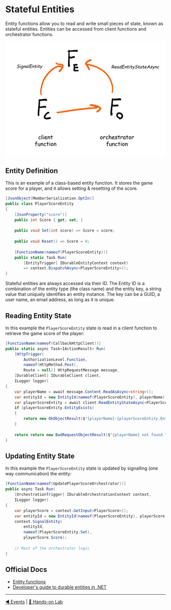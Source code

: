 # Stateful Entities

Entity functions allow you to read and write small pieces of state, known as stateful entities. Entities can be accessed from client functions and orchestrator functions.

![Stateful Entities](../diagrams/stateful_entities.png)

## Entity Definition

This is an example of a class-based entity function. It stores the game score for a player, and it allows setting & resetting of the score.

```csharp
[JsonObject(MemberSerialization.OptIn)]
public class PlayerScoreEntity
{
    [JsonProperty("score")]
    public int Score { get; set; }
    
    public void Set(int score) => Score = score;
    
    public void Reset() => Score = 0;
    
    [FunctionName(nameof(PlayerScoreEntity))]
    public static Task Run(
        [EntityTrigger] IDurableEntityContext context)
        => context.DispatchAsync<PlayerScoreEntity>();
}
```

Stateful entities are always accessed via their ID. The Entity ID is a combination of the entity type (the class name) and the entity key, a string value that uniquely identifies an entity instance. The key can be a GUID, a user name, an email address, as long as it is unique.

## Reading Entity State

In this example the `PlayerScoreEntity` state is read in a client function to retrieve the game score of the player:

```csharp
[FunctionName(nameof(CallbackHttpClient))]
public static async Task<IActionResult> Run(
    [HttpTrigger(
        AuthorizationLevel.Function,
        nameof(HttpMethod.Post),
        Route = null)] HttpRequestMessage message,
    [DurableClient] IDurableClient client,
    ILogger logger)
{
    var playerName = await message.Content.ReadAsAsync<string>();
    var entityId = new EntityId(nameof(PlayerScoreEntity), playerName);
    var playerScoreEntity = await client.ReadEntityStateAsync<PlayerScoreEntity>(entityId);
    if (playerScoreEntity.EntityExists)
    {
        return new OkObjectResult($"{playerName}:{playerScoreEntity.EntityState.Score}");
    }
    
    return return new BadRequestObjectResult($"{playerName} not found.");
}
```

## Updating Entity State

In this example the `PlayerScoreEntity` state is updated by signalling (one way communication) the entity:

```csharp
[FunctionName(nameof(UpdatePlayerScoreOrchestrator))]
public async Task Run(
    [OrchestrationTrigger] IDurableOrchestrationContext context,
    ILogger logger)
{
    var playerScore = context.GetInput<PlayerScore>();
    var entityId = new EntityId(nameof(PlayerScoreEntity), playerScore.Name);
    context.SignalEntity(
        entityId,
        nameof(PlayerScoreEntity.Set),
        playerScore.Score);

    // Rest of the orchestrator logic
}
```

## Official Docs

- [Entity functions](https://docs.microsoft.com/en-us/azure/azure-functions/durable/durable-functions-entities?tabs=csharp)
- [Developer's guide to durable entities in .NET](https://docs.microsoft.com/en-us/azure/azure-functions/durable/durable-functions-dotnet-entities)

---
[◀ Events](events.md) | [🔼 Hands-on Lab](notifysupport.md)
